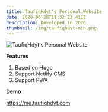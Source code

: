 ```yaml
---
title: TaufiqHdyt's Personal Website
date: 2020-06-28T11:32:23.411Z
description: Developed in 2020.
thumbnail: /img/taufiqhdyt-min.png
---
```

![TaufiqHdyt's Personal Website](/img/taufiqhdyt.png "TaufiqHdyt's Personal Website")


**Features**

1. Based on Hugo
2. Support Netlify CMS
3. Support PWA

**Demo**

<https://me.taufiqhdyt.com>